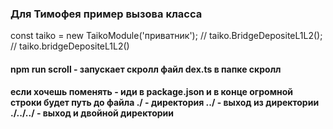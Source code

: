 ### Для Тимофея пример вызова класса
const taiko = new TaikoModule('приватник');
// taiko.BridgeDepositeL1L2();
// taiko.bridgeDepositeL1L2()

#### npm run scroll  - запускает скролл файл dex.ts в папке скролл
#### если хочешь поменять - иди в package.json и в конце огромной строки будет путь до файла ./ - директория ../  - выход из директории ./../../ - выход и двойной директории